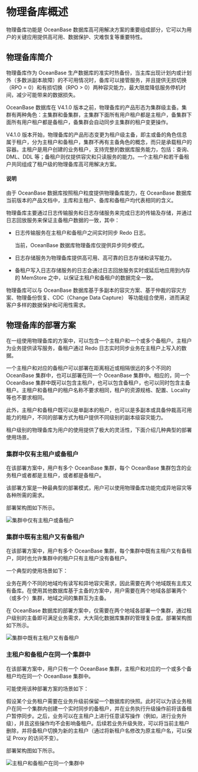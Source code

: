 # 物理备库概述

物理备库功能是 OceanBase 数据库高可用解决方案的重要组成部分，它可以为用户的关键应用提供高可用、数据保护、灾难恢复等重要特性。

## 物理备库简介

物理备库作为 OceanBase 生产数据库的准实时热备份，当主库出现计划内或计划外（多数派副本故障）的不可用情况时，备库可以接管服务，并且提供无损切换（RPO = 0）和有损切换（RPO > 0）两种容灾能力，最大限度降低服务停机时间，减少可能带来的数据损失。

OceanBase 数据库在 V4.1.0 版本之前，物理备库的产品形态为集群级主备。集群有两种角色：主集群和备集群，主集群下面所有用户租户都是主租户，备集群下面所有用户租户都是备租户，备集群会自动同步主集群的租户变更操作。

V4.1.0 版本开始，物理备库的产品形态变更为租户级主备，即主或备的角色信息属于租户，分为主租户和备租户，集群不再有主备角色的概念，而只是承载租户的容器。主租户是用户创建的业务租户，支持完整的数据库服务能力，包括：查询、DML、DDL 等；备租户则仅提供容灾和只读服务的能力。一个主租户和若干备租户共同组成了租户级的物理备库高可用解决方案。

<main id="notice" type='explain'>
<h4>说明</h4>
<p>由于 OceanBase 数据库按照租户粒度提供物理备库能力，在 OceanBase 数据库当前版本的产品文档中，主库和主租户、备库和备租户均代表相同的含义。</p>
</main>

物理备库主要通过日志传输服务和日志存储服务来完成日志的传输及存储，并通过日志回放服务来保证主备租户数据的一致，其中：

* 日志传输服务在主租户和备租户之间实时同步 Redo 日志。

  当前，OceanBase 数据库物理备库仅提供异步同步模式。

* 日志存储服务为物理备库提供高可用、高可靠的日志存储和读写能力。

* 备租户写入日志存储服务的日志会通过日志回放服务实时或延后地应用到内存的 MemStore 之中，以保证主租户和备租户的数据完全一致。

物理备库可以与 OceanBase 数据库基于多副本的容灾方案、基于仲裁的容灾方案、物理备份恢复、CDC（Change Data Capture） 等功能组合使用，进而满足客户多样的数据保护和可用性需求。

## 物理备库的部署方案

在一组使用物理备库的方案中，可以包含一个主租户和一个或多个备租户。主租户为业务提供读写服务，备租户通过 Redo 日志实时同步业务在主租户上写入的数据。

一个主租户和对应的备租户可以部署在距离相近或相隔很远的多个不同的 OceanBase 集群中，也可以部署在同一个 OceanBase 集群中。相应的，同一个 OceanBase 集群中既可以包含主租户，也可以包含备租户，也可以同时包含主备租户。主租户和备租户的租户名称不要求相同，租户的资源规格、配置、Locality 等也不要求相同。

此外，主租户和备租户既可以是单副本的租户，也可以是多副本或具备仲裁高可用能力的租户，不同的部署方式为租户提供不同级别的副本级容灾能力。

租户级别的物理备库为用户的使用提供了极大的灵活性，下面介绍几种典型的部署使用场景。

### 集群中仅有主租户或备租户

在该部署方案中，用户有多个 OceanBase 集群，每个 OceanBase 集群包含的业务租户或者都是主租户，或者都是备租户。

该部署方案是一种最典型的部署模式，用户可以使用物理备库功能完成异地容灾等各种所需的需求。

部署架构图如下所示。

![集群中仅有主租户或备租户](https://obbusiness-private.oss-cn-shanghai.aliyuncs.com/doc/img/observer-enterprise/V4.2.1/manage/only-primary-tenants-or-standby-tenants-in-a-cluster.png)

### 集群中既有主租户又有备租户

在该部署方案中，用户有多个 OceanBase 集群，每个集群中既有主租户又有备租户，同时也允许集群中的租户只有主租户没有备租户。

一个典型的使用场景如下：

业务在两个不同的地域均有读写和异地容灾需求，因此需要在两个地域既有主库又有备库。在使用其他数据库基于主备的方案中，用户需要在两个地域各部署两个（或多个）集群，地域之间的集群互为主备。

在 OceanBase 数据库的部署方案中，仅需要在两个地域各部署一个集群，通过租户级别的主备即可满足业务需求，大大简化数据库集群的管理复杂度。部署架构图如下所示。

![集群中既有主租户又有备租户](https://obbusiness-private.oss-cn-shanghai.aliyuncs.com/doc/img/observer-enterprise/V4.2.1/manage/both-primary-tenants-and-standby-tenants-in-a-cluster.png)

### 主租户和备租户在同一个集群中

在该部署方案中，用户只有一个 OceanBase 集群，主租户和对应的一个或多个备租户均在同一个 OceanBase 集群中。

可能使用该种部署方案的场景如下：

假设某个业务租户需要在业务升级前保留一个数据库的快照。此时可以为该业务租户在同一个集群内创建一个实时同步的备租户，并在业务执行升级操作前将该备租户暂停同步。之后，业务可以在主租户上进行任意读写操作（例如，进行业务升级），并且这些操作均不会影响备租户。后续若业务升级失败，可以将当前主租户删除，并将备租户切换为新的主租户（通过将新租户名修改为原主租户名，可以保证 Proxy 的访问不变）。

部署架构图如下所示。

![主租户和备租户在同一个集群中](https://obbusiness-private.oss-cn-shanghai.aliyuncs.com/doc/img/observer-enterprise/V4.2.1/manage/the-primary-tenant-and-the-standby-tenant-in-the-same-cluster.png)
